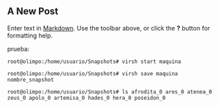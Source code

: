 ## A New Post

Enter text in [Markdown](http://daringfireball.net/projects/markdown/). Use the toolbar above, or click the **?** button for formatting help.

prueba:

`root@olimpo:/home/usuario/Snapshots# virsh start maquina`

`root@olimpo:/home/usuario/Snapshots# virsh save maquina nombre_snapshot`

`root@olimpo:/home/usuario/Snapshots# ls afrodita_0 ares_0 atenea_0 zeus_0 apolo_0 artemisa_0 hades_0 hera_0 poseidon_0`